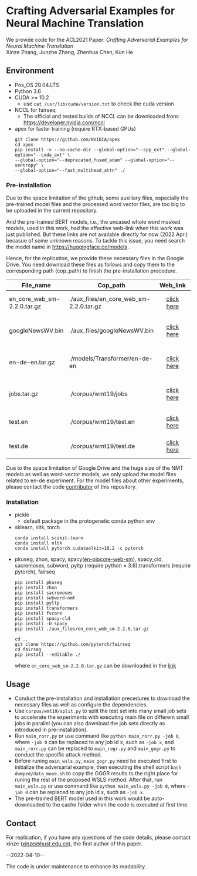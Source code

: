 # Crafting Adversarial Examples for Neural Machine Translation

We provide code for the ACL2021 Paper: *Crafting Adversarial Examples for Neural Machine Translation* \
Xinze Zhang, Junzhe Zhang, Zhenhua Chen, Kun He

## Environment
- Pos_OS 20.04.LTS
- Python 3.6
- CUDA >= 10.2
  - use `cat /usr/lib/cuda/version.txt` to check the cuda version
- NCCL for fairseq
  - The official and tested builds of NCCL can be downloaded from: https://developer.nvidia.com/nccl
- apex for faster training (require RTX-based GPUs)
  ```
  git clone https://github.com/NVIDIA/apex
  cd apex
  pip install -v --no-cache-dir --global-option="--cpp_ext" --global-option="--cuda_ext" \
  --global-option="--deprecated_fused_adam" --global-option="--xentropy" \
  --global-option="--fast_multihead_attn" ./
  ```

### Pre-installation
Due to the space limitation of the github, some auxiliary files, especially the pre-trained model files and the processed word vector files, are too big to be uploaded in the current repository.

And the pre-trained BERT models, i.e., the uncased whole word masked models, used in this work, had the effective web-link when this work was just published. But these links are not available directly for now (2022 Apr.) becasue of some unknown reasons. To tackle this issue, you need search the model name in https://huggingface.co/models .

Hence, for the replication, we provide these necessary files in the Google Drive. You need download these files as follows and copy them to the corresponding path (cop_path) to finish the pre-installation procedure.


| File_name                   | Cop_path                                |                                           Web_link                                          | Remark                     |
|-----------------------------|-----------------------------------------|:-------------------------------------------------------------------------------------------:|----------------------------|
| en_core_web_sm-2.2.0.tar.gz | ./aux_files/en_core_web_sm-2.2.0.tar.gz | [click here](https://drive.google.com/file/d/1i29J4gPAInJwNA1cVdhQWZKdkra41ts9/view?usp=sharing) | Provided by Spacy.          |
| googleNewsWV.bin            | ./aux_files/googleNewsWV.bin            | [click here](https://drive.google.com/file/d/1JajjfxDtB9zBL1F_RzWdIBPHGazcYuIb/view?usp=sharing) | Pre-trained by Google.      |
| en-de-en.tar.gz             | ./models/Transformer/en-de-en           | [click here](https://drive.google.com/file/d/1ugFZBRjRqbn7wZpiORG2dmZe_ANLyX5O/view?usp=sharing) | It's a folder, unzip first. |
| jobs.tar.gz                 | ./corpus/wmt19/jobs                     | [click here](https://drive.google.com/file/d/1UPokk3xDv2vbaz21nceczehBdNw4x1wD/view?usp=sharing) | It's a folder, unzip first. |
| test.en                     | ./corpus/wmt19/test.en                  | [click here](https://drive.google.com/file/d/1wuVr7bNocGASkoyx77nteE3wkaERJ4_J/view?usp=sharing) | Provided by WMT19.         |
| test.de                     | ./corpus/wmt19/test.de                    | [click here](https://drive.google.com/file/d/1e5xkUxkcfM8Ci0vrzp0A2oeIHpfZ9FgY/view?usp=sharing) | Provided by WMT19.         |


Due to the space limitation of Google Drive and the huge size of the NMT models as well as word-vector models, we only upload the model files related to en-de experiment. For the model files about other experiments, please contact the code [contributor](https://github.com/XinzeZhang) of this repository.

### Installation
- pickle
  - default package in the protogenetic conda python env
- sklearn, nltk, torch
  ```
  conda install scikit-learn
  conda install nltk
  conda install pytorch cudatoolkit=10.2 -c pytorch
  ```
- pkuseg, zhon, spacy, spacy([en-pipcore-web-sm](https://github.com/explosion/spacy-models/releases/download/en_core_web_sm-2.2.0/en_core_web_sm-2.2.0.tar.gz#egg=en_core_web_sm==2.2.0)), spacy_cld, sacremoses, subword, pyltp (require python = 3.6),transformers (require pytorch), fairseq 
  ```
  pip install pkuseg
  pip install zhon
  pip install sacremoses
  pip install subword-nmt
  pip install pyltp
  pip install transformers
  pip install fvcore
  pip install spacy-cld
  pip install -U spacy
  pip install ./aux_files/en_core_web_sm-2.2.0.tar.gz

  cd ..
  git clone https://github.com/pytorch/fairseq
  cd fairseq
  pip install --editable ./
  ```
  where  `en_core_web_sm-2.2.0.tar.gz` can be downloaded in the [link](https://github.com/explosion/spacy-models/releases/download/en_core_web_sm-2.2.0/en_core_web_sm-2.2.0.tar.gz#egg=en_core_web_sm==2.2.0)

## Usage

- Conduct the pre-installation and installation precedures to download the necessary files as well as configure the dependencies.
- Use `corpus/wmt19/split.py` to split the test set into many small job sets to accelerate the experiments with executing main file on different small jobs in parallel (you can also download the job sets directly as introduced in pre-installation).
- Run `main_rorr.py` or use command like `python main_rorr.py -job 0`, where `-job 0` can be replaced to any job id x, such as `-job x`, and `main_rorr.py` can be replaced to `main_rogr.py` and `main_gogr.py` to conduct the specific attack method.
- Before runing `main_wsls.py`, `main_gogr.py` need be executed first to initialize the adversarial example, then executing the shell script `bash dumped/data_move.sh` to copy the GOGR results to the right place for runing the rest of the proposed WSLS method. After that, run `main_wsls.py` or use command like `python main_wsls.py -job 0`, where `-job 0` can be replaced to any job id x, such as `-job x`.
- The pre-trained BERT model used in this work would be auto-downloaded to the cache folder when the code is executed at first time.


## Contact
For replication, if you have any questions of the code details, please contact xinze (xinze@hust.edu.cn), the first author of this paper.

--2022-04-10--

The code is under maintenance to enhance its readability.